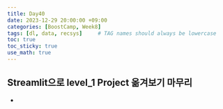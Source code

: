 ```yaml
---
title: Day40
date: 2023-12-29 20:00:00 +09:00
categories: [BoostCamp, Week8]
tags: [dl, data, recsys]     # TAG names should always be lowercase
toc: true
toc_sticky: true
use_math: true
---
```


## Streamlit으로 level_1 Project 옮겨보기 마무리
- 
